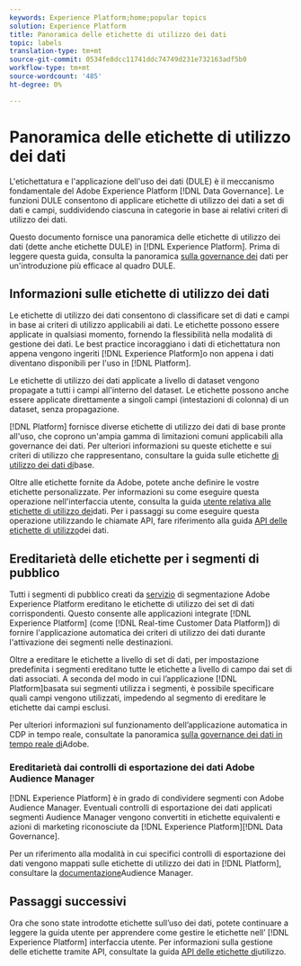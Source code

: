 ```yaml
---
keywords: Experience Platform;home;popular topics
solution: Experience Platform
title: Panoramica delle etichette di utilizzo dei dati
topic: labels
translation-type: tm+mt
source-git-commit: 0534fe8dcc11741ddc74749d231e732163adf5b0
workflow-type: tm+mt
source-wordcount: '485'
ht-degree: 0%

---
```



# Panoramica delle etichette di utilizzo dei dati

L&#39;etichettatura e l&#39;applicazione dell&#39;uso dei dati (DULE) è il meccanismo fondamentale del  Adobe Experience Platform [!DNL Data Governance]. Le funzioni DULE consentono di applicare etichette di utilizzo dei dati a set di dati e campi, suddividendo ciascuna in categorie in base ai relativi criteri di utilizzo dei dati.

Questo documento fornisce una panoramica delle etichette di utilizzo dei dati (dette anche etichette DULE) in [!DNL Experience Platform]. Prima di leggere questa guida, consulta la panoramica [sulla governance dei](../home.md) dati per un&#39;introduzione più efficace al quadro DULE.

## Informazioni sulle etichette di utilizzo dei dati

Le etichette di utilizzo dei dati consentono di classificare set di dati e campi in base ai criteri di utilizzo applicabili ai dati. Le etichette possono essere applicate in qualsiasi momento, fornendo la flessibilità nella modalità di gestione dei dati. Le best practice incoraggiano i dati di etichettatura non appena vengono ingeriti [!DNL Experience Platform]o non appena i dati diventano disponibili per l&#39;uso in [!DNL Platform].

Le etichette di utilizzo dei dati applicate a livello di dataset vengono propagate a tutti i campi all&#39;interno del dataset. Le etichette possono anche essere applicate direttamente a singoli campi (intestazioni di colonna) di un dataset, senza propagazione.

[!DNL Platform] fornisce diverse etichette di utilizzo dei dati di base pronte all&#39;uso, che coprono un&#39;ampia gamma di limitazioni comuni applicabili alla governance dei dati. Per ulteriori informazioni su queste etichette e sui criteri di utilizzo che rappresentano, consultare la guida sulle etichette [di utilizzo dei dati di](reference.md)base.

Oltre alle etichette fornite da Adobe, potete anche definire le vostre etichette personalizzate. Per informazioni su come eseguire questa operazione nell&#39;interfaccia utente, consulta la guida [utente relativa alle etichette di utilizzo dei](./user-guide.md)dati. Per i passaggi su come eseguire questa operazione utilizzando le chiamate API, fare riferimento alla guida [API delle etichette di utilizzo](./api.md)dei dati.

## Ereditarietà delle etichette per i segmenti di pubblico

Tutti i segmenti di pubblico creati da [servizio](../../segmentation/home.md) di segmentazione Adobe Experience Platform ereditano le etichette di utilizzo dei set di dati corrispondenti. Questo consente alle applicazioni integrate [!DNL Experience Platform] (come [!DNL Real-time Customer Data Platform]) di fornire l&#39;applicazione automatica dei criteri di utilizzo dei dati durante l&#39;attivazione dei segmenti nelle destinazioni.

Oltre a ereditare le etichette a livello di set di dati, per impostazione predefinita i segmenti ereditano tutte le etichette a livello di campo dai set di dati associati. A seconda del modo in cui l’applicazione [!DNL Platform]basata sui segmenti utilizza i segmenti, è possibile specificare quali campi vengono utilizzati, impedendo al segmento di ereditare le etichette dai campi esclusi.

Per ulteriori informazioni sul funzionamento dell’applicazione automatica in CDP in tempo reale, consultate la panoramica [sulla governance dei dati in tempo reale di](../../rtcdp/privacy/data-governance-overview.md#enforce-data-usage-compliance)Adobe.

### Ereditarietà dai controlli di esportazione dei dati  Adobe Audience Manager

[!DNL Experience Platform] è in grado di condividere segmenti con  Adobe Audience Manager. Eventuali controlli di esportazione dei dati applicati  segmenti Audience Manager vengono convertiti in etichette equivalenti e azioni di marketing riconosciute da [!DNL Experience Platform][!DNL Data Governance].

Per un riferimento alla modalità in cui specifici controlli di esportazione dei dati vengono mappati sulle etichette di utilizzo dei dati in [!DNL Platform], consultare la [documentazione](https://docs.adobe.com/content/help/en/audience-manager/user-guide/implementation-integration-guides/integration-experience-platform/aam-aep-audience-sharing.html#aam-data-export-control-in-aep)Audience Manager.


## Passaggi successivi

Ora che sono state introdotte etichette sull’uso dei dati, potete continuare a leggere la guida [](user-guide.md) utente per apprendere come gestire le etichette nell’ [!DNL Experience Platform] interfaccia utente. Per informazioni sulla gestione delle etichette tramite API, consultate la guida [API delle etichette di](./api.md)utilizzo.
